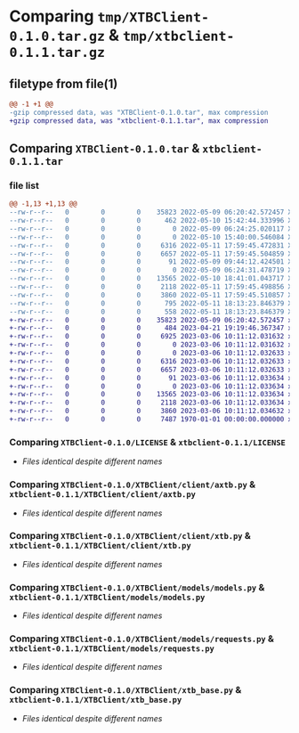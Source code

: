 # Comparing `tmp/XTBClient-0.1.0.tar.gz` & `tmp/xtbclient-0.1.1.tar.gz`

## filetype from file(1)

```diff
@@ -1 +1 @@
-gzip compressed data, was "XTBClient-0.1.0.tar", max compression
+gzip compressed data, was "xtbclient-0.1.1.tar", max compression
```

## Comparing `XTBClient-0.1.0.tar` & `xtbclient-0.1.1.tar`

### file list

```diff
@@ -1,13 +1,13 @@
--rw-r--r--   0        0        0    35823 2022-05-09 06:20:42.572457 XTBClient-0.1.0/LICENSE
--rw-r--r--   0        0        0      462 2022-05-10 15:42:44.333996 XTBClient-0.1.0/pyproject.toml
--rw-r--r--   0        0        0        0 2022-05-09 06:24:25.020117 XTBClient-0.1.0/XTBClient/__init__.py
--rw-r--r--   0        0        0        0 2022-05-10 15:40:00.546084 XTBClient-0.1.0/XTBClient/client/__init__.py
--rw-r--r--   0        0        0     6316 2022-05-11 17:59:45.472831 XTBClient-0.1.0/XTBClient/client/axtb.py
--rw-r--r--   0        0        0     6657 2022-05-11 17:59:45.504859 XTBClient-0.1.0/XTBClient/client/xtb.py
--rw-r--r--   0        0        0       91 2022-05-09 09:44:12.424501 XTBClient-0.1.0/XTBClient/errors.py
--rw-r--r--   0        0        0        0 2022-05-09 06:24:31.478719 XTBClient-0.1.0/XTBClient/models/__init__.py
--rw-r--r--   0        0        0    13565 2022-05-10 18:41:01.043717 XTBClient-0.1.0/XTBClient/models/models.py
--rw-r--r--   0        0        0     2118 2022-05-11 17:59:45.498856 XTBClient-0.1.0/XTBClient/models/requests.py
--rw-r--r--   0        0        0     3860 2022-05-11 17:59:45.510857 XTBClient-0.1.0/XTBClient/xtb_base.py
--rw-r--r--   0        0        0      795 2022-05-11 18:13:23.846379 XTBClient-0.1.0/setup.py
--rw-r--r--   0        0        0      558 2022-05-11 18:13:23.846379 XTBClient-0.1.0/PKG-INFO
+-rw-r--r--   0        0        0    35823 2022-05-09 06:20:42.572457 xtbclient-0.1.1/LICENSE
+-rw-r--r--   0        0        0      484 2023-04-21 19:19:46.367347 xtbclient-0.1.1/pyproject.toml
+-rw-r--r--   0        0        0     6925 2023-03-06 10:11:12.031632 xtbclient-0.1.1/README.md
+-rw-r--r--   0        0        0        0 2023-03-06 10:11:12.031632 xtbclient-0.1.1/XTBClient/__init__.py
+-rw-r--r--   0        0        0        0 2023-03-06 10:11:12.032633 xtbclient-0.1.1/XTBClient/client/__init__.py
+-rw-r--r--   0        0        0     6316 2023-03-06 10:11:12.032633 xtbclient-0.1.1/XTBClient/client/axtb.py
+-rw-r--r--   0        0        0     6657 2023-03-06 10:11:12.032633 xtbclient-0.1.1/XTBClient/client/xtb.py
+-rw-r--r--   0        0        0       91 2023-03-06 10:11:12.033634 xtbclient-0.1.1/XTBClient/errors.py
+-rw-r--r--   0        0        0        0 2023-03-06 10:11:12.033634 xtbclient-0.1.1/XTBClient/models/__init__.py
+-rw-r--r--   0        0        0    13565 2023-03-06 10:11:12.033634 xtbclient-0.1.1/XTBClient/models/models.py
+-rw-r--r--   0        0        0     2118 2023-03-06 10:11:12.033634 xtbclient-0.1.1/XTBClient/models/requests.py
+-rw-r--r--   0        0        0     3860 2023-03-06 10:11:12.034632 xtbclient-0.1.1/XTBClient/xtb_base.py
+-rw-r--r--   0        0        0     7487 1970-01-01 00:00:00.000000 xtbclient-0.1.1/PKG-INFO
```

### Comparing `XTBClient-0.1.0/LICENSE` & `xtbclient-0.1.1/LICENSE`

 * *Files identical despite different names*

### Comparing `XTBClient-0.1.0/XTBClient/client/axtb.py` & `xtbclient-0.1.1/XTBClient/client/axtb.py`

 * *Files identical despite different names*

### Comparing `XTBClient-0.1.0/XTBClient/client/xtb.py` & `xtbclient-0.1.1/XTBClient/client/xtb.py`

 * *Files identical despite different names*

### Comparing `XTBClient-0.1.0/XTBClient/models/models.py` & `xtbclient-0.1.1/XTBClient/models/models.py`

 * *Files identical despite different names*

### Comparing `XTBClient-0.1.0/XTBClient/models/requests.py` & `xtbclient-0.1.1/XTBClient/models/requests.py`

 * *Files identical despite different names*

### Comparing `XTBClient-0.1.0/XTBClient/xtb_base.py` & `xtbclient-0.1.1/XTBClient/xtb_base.py`

 * *Files identical despite different names*

